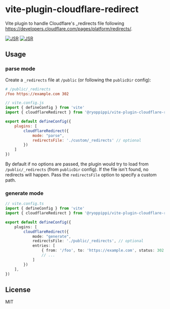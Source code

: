 # vite-plugin-cloudflare-redirect

Vite plugin to handle Cloudflare's \_redirects file following https://developers.cloudflare.com/pages/platform/redirects/.

[![JSR](https://jsr.io/badges/@ryoppippi/vite-plugin-cloudflare-redirect)](https://jsr.io/@ryoppippi/vite-plugin-cloudflare-redirect)
[![JSR](https://jsr.io/badges/@ryoppippi/vite-plugin-cloudflare-redirect/score)](https://jsr.io/@ryoppippi/vite-plugin-cloudflare-redirect)

## Usage

### parse mode
Create a `_redirects` file at `/public` (or following the `publicDir` config):

```ini
# /public/_redirects
/foo https://example.com 302
```

```js
// vite.config.js
import { defineConfig } from 'vite'
import { cloudflareRedirect } from '@ryoppippi/vite-plugin-cloudflare-redirect'

export default defineConfig({
    plugins: [
        cloudflareRedirect({
            mode: "parse",
            redirectsFile: './custom/_redirects' // optional
        })
    ]
})
```

By default if no options are passed, the plugin would try to load from `/public/_redirects` (from `publicDir` config). If the file isn't found, no redirects will happen. Pass the `redirectsFile` option to specify a custom path.

### generate mode

```ts
// vite.config.ts
import { defineConfig } from 'vite'
import { cloudflareRedirect } from '@ryoppippi/vite-plugin-cloudflare-redirect'

export default defineConfig({
    plugins: [
        cloudflareRedirect({
            mode: "generate",
            redirectsFile: './public/_redirects', // optional
            entries: [
                { from: '/foo', to: 'https://example.com', status: 302 },
                // ...
            ]
        })
    ],
})
```


## License
MIT
